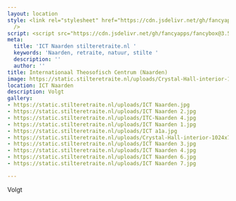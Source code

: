 ```yaml
---
layout: location
style: <link rel="stylesheet" href="https://cdn.jsdelivr.net/gh/fancyapps/fancybox@3.5.7/dist/jquery.fancybox.min.css"
  />
script: <script src="https://cdn.jsdelivr.net/gh/fancyapps/fancybox@3.5.7/dist/jquery.fancybox.min.js"></script>
meta:
  title: 'ICT Naarden stilteretraite.nl '
  keywords: 'Naarden, retraite, natuur, stilte '
  description: ''
  author: ''
title: Internationaal Theosofisch Centrum (Naarden)
image: https://static.stilteretraite.nl/uploads/Crystal-Hall-interior-1024x768.jpg
location: ICT Naarden
description: Volgt
gallery:
- https://static.stilteretraite.nl/uploads/ICT Naarden.jpg
- https://static.stilteretraite.nl/uploads/ICT Naarden 2.jpg
- https://static.stilteretraite.nl/uploads/ITC-Naarden 4.jpg
- https://static.stilteretraite.nl/uploads/ICT Naarden 1.jpg
- https://static.stilteretraite.nl/uploads/ICT a1a.jpg
- https://static.stilteretraite.nl/uploads/Crystal-Hall-interior-1024x768.jpg
- https://static.stilteretraite.nl/uploads/ICT Naarden 3.jpg
- https://static.stilteretraite.nl/uploads/ICT Naarden 4.jpg
- https://static.stilteretraite.nl/uploads/ICT Naarden 6.jpg
- https://static.stilteretraite.nl/uploads/ICT Naarden 7.jpg

---
```

Volgt